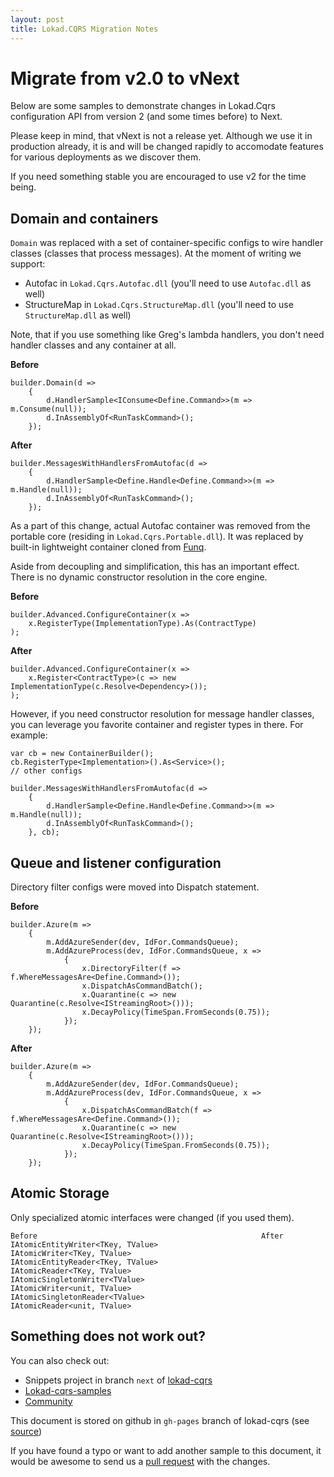 ```yaml
---
layout: post
title: Lokad.CQRS Migration Notes
---
```


Migrate from v2.0 to vNext
=========================

Below are some samples to demonstrate changes in Lokad.Cqrs configuration API from version 2 
(and some times before) to Next.

Please keep in mind, that vNext is not a release yet. Although we use it in production already,
it is and will be changed rapidly to accomodate features for various deployments as we discover them.

If you need something stable you are encouraged to use v2 for the time being.

Domain and containers
---------------------

`Domain` was replaced with a set of container-specific configs to wire handler classes 
(classes that process messages). At the moment of writing we support:

* Autofac in `Lokad.Cqrs.Autofac.dll` (you'll need to use `Autofac.dll` as well)
* StructureMap in `Lokad.Cqrs.StructureMap.dll` (you'll need to use `StructureMap.dll` as well)
  
Note, that if you use something like Greg's lambda handlers, you don't need handler 
classes and any container at all.

**Before**

    builder.Domain(d =>
        {
            d.HandlerSample<IConsume<Define.Command>>(m => m.Consume(null));            
            d.InAssemblyOf<RunTaskCommand>(); 
        });

**After**

    builder.MessagesWithHandlersFromAutofac(d =>
        {
            d.HandlerSample<Define.Handle<Define.Command>>(m => m.Handle(null));            
            d.InAssemblyOf<RunTaskCommand>();
        });
        
As a part of this change, actual Autofac container was removed from the portable core 
(residing in `Lokad.Cqrs.Portable.dll`). It was replaced by built-in lightweight container
cloned from [Funq](http://funq.codeplex.com/).

Aside from decoupling and simplification, this has an important effect. There is no dynamic
constructor resolution in the core engine.

**Before**

    builder.Advanced.ConfigureContainer(x => 
        x.RegisterType(ImplementationType).As(ContractType)
    );
    
**After**
  
    builder.Advanced.ConfigureContainer(x =>
        x.Register<ContractType>(c => new ImplementationType(c.Resolve<Dependency>());
    );
    
However, if you need constructor resolution for message handler classes, you can leverage
you favorite container and register types in there. For example:

    var cb = new ContainerBuilder();
    cb.RegisterType<Implementation>().As<Service>();
    // other configs

    builder.MessagesWithHandlersFromAutofac(d =>
        {
            d.HandlerSample<Define.Handle<Define.Command>>(m => m.Handle(null));            
            d.InAssemblyOf<RunTaskCommand>();
        }, cb);

Queue and listener configuration
--------------------------------

Directory filter configs were moved into Dispatch statement.

**Before**

    builder.Azure(m =>
        {
            m.AddAzureSender(dev, IdFor.CommandsQueue);
            m.AddAzureProcess(dev, IdFor.CommandsQueue, x =>
                {
                    x.DirectoryFilter(f => f.WhereMessagesAre<Define.Command>());
                    x.DispatchAsCommandBatch();
                    x.Quarantine(c => new Quarantine(c.Resolve<IStreamingRoot>()));
                    x.DecayPolicy(TimeSpan.FromSeconds(0.75));
                });
        });

**After**

    builder.Azure(m =>
        {
            m.AddAzureSender(dev, IdFor.CommandsQueue);
            m.AddAzureProcess(dev, IdFor.CommandsQueue, x =>
                {
                    x.DispatchAsCommandBatch(f => f.WhereMessagesAre<Define.Command>());
                    x.Quarantine(c => new Quarantine(c.Resolve<IStreamingRoot>()));
                    x.DecayPolicy(TimeSpan.FromSeconds(0.75));
                });
        });
        
Atomic Storage
--------------

Only specialized atomic interfaces were changed (if you used them).


    Before                                                  After
    IAtomicEntityWriter<TKey, TValue>                       IAtomicWriter<TKey, TValue>
    IAtomicEntityReader<TKey, TValue>                       IAtomicReader<TKey, TValue>
    IAtomicSingletonWriter<TValue>                          IAtomicWriter<unit, TValue>
    IAtomicSingletonReader<TValue>                          IAtomicReader<unit, TValue>


Something does not work out?
----------------------------

You can also check out:

* Snippets project in branch `next` of [lokad-cqrs](https://github.com/Lokad/lokad-cqrs)
* [Lokad-cqrs-samples](https://github.com/Lokad/lokad-cqrs-samples)
* [Community](http://groups.google.com/group/lokad)

This document is stored on github in `gh-pages` branch of lokad-cqrs (see [source](https://github.com/Lokad/lokad-cqrs/edit/gh-pages/docs/migrate.markdown))

If you have found a typo or want to add another sample to this document, it would be awesome to send us
a [pull request](http://help.github.com/send-pull-requests/) with the changes. 